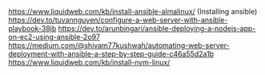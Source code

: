 https://www.liquidweb.com/kb/install-ansible-almalinux/ (Installing ansible)
https://dev.to/tuvannguyen/configure-a-web-server-with-ansible-playbook-38jb 
https://dev.to/arunbingari/ansible-deploying-a-nodejs-app-on-ec2-using-ansible-2o97
https://medium.com/@shivam77kushwah/automating-web-server-deployment-with-ansible-a-step-by-step-guide-c46a55d2a1b
https://www.liquidweb.com/kb/install-nvm-linux/ 
